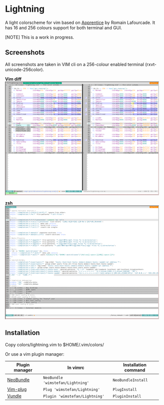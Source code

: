 # Lightning
A light colorscheme for vim based on [Apprentice](https://github.com/romainl/Apprentice/) by Romain Lafourcade.
It has 16 and 256 colours support for both terminal and GUI.

[NOTE]
This is a work in progress.

## Screenshots
All screenshots are taken in VIM cli on a 256-colour enabled terminal (rxvt-unicode-256color).

**Vim diff**
![Vim diff](screenshots/vimdiff.png "Vim diff")

**zsh**
![zsh](screenshots/zsh.png "zsh")

## Installation
Copy colors/lightning.vim to $HOME/.vim/colors/

Or use a vim plugin manager:

| Plugin manager                                         | In vimrc                         | Installation command |
|--------------------------------------------------------|----------------------------------|----------------------|
| [NeoBundle](https://github.com/Shougo/neobundle.vim)   | `NeoBundle 'wimstefan/Lightning'` | `NeoBundleInstall`     |
| [Vim-plug](https://github.com/junegunn/vim-plug)       | `Plug 'wimstefan/Lightning'`      | `PlugInstall`          |
| [Vundle](https://github.com/gmarik/Vundle.vim)         | `Plugin 'wimstefan/Lightning'`    | `PluginInstall`        |
